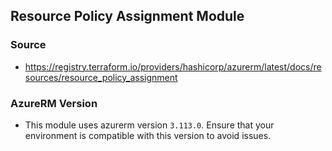 ## Resource Policy Assignment Module

### Source

- https://registry.terraform.io/providers/hashicorp/azurerm/latest/docs/resources/resource_policy_assignment

### AzureRM Version

- This module uses azurerm version `3.113.0`. Ensure that your environment is compatible with this version to avoid issues.